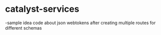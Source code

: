 # catalyst-services
-sample idea code about json webtokens after creating multiple routes for different schemas
